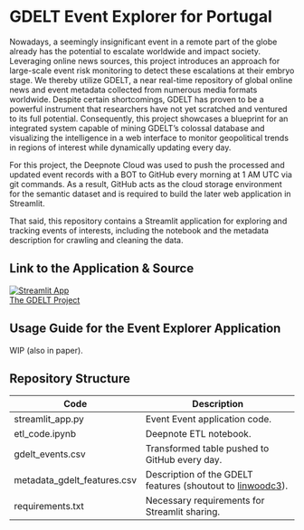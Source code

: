 # GDELT Event Explorer for Portugal
Nowadays, a seemingly insignificant event in a remote part of the globe already has the potential to escalate worldwide and impact society. Leveraging online news sources, this project introduces an approach for large-scale event risk monitoring to detect these escalations at their embryo stage. We thereby utilize GDELT, a near real-time repository of global online news and event metadata collected from numerous media formats worldwide. Despite certain shortcomings, GDELT has proven to be a powerful instrument that researchers have not yet scratched and ventured to its full potential. Consequently, this project showcases a blueprint for an integrated system capable of mining GDELT’s colossal database and visualizing the intelligence in a web interface to monitor geopolitical trends in regions of interest while dynamically updating every day.

For this project, the Deepnote Cloud was used to push the processed and updated event records with a BOT to GitHub every morning at 1 AM UTC via git commands. As a result, GitHub acts as the cloud storage environment for the semantic dataset and is required to build the later web application in Streamlit.

That said, this repository contains a Streamlit application for exploring and tracking events of interests, including the notebook and the metadata description for crawling and cleaning the data.

## Link to the Application & Source
[![Streamlit App](https://static.streamlit.io/badges/streamlit_badge_black_white.svg)](https://maximilianmaukner-gdelt-risk-monitoring-sy-streamlit-app-rzsrw6.streamlitapp.com/) <br>
[The GDELT Project](https://www.gdeltproject.org/)


## Usage Guide for the Event Explorer Application
WIP (also in paper).

## Repository Structure

| Code     | Description    | 
|----------|----------------|
| streamlit_app.py | Event Event application code. |
| etl_code.ipynb | Deepnote ETL notebook. |
| gdelt_events.csv | Transformed table pushed to GitHub every day. |
| metadata_gdelt_features.csv | Description of the GDELT features (shoutout to [linwoodc3](https://github.com/linwoodc3/gdeltPyR/blob/master/data/events2.csv)).|
| requirements.txt | Necessary requirements for Streamlit sharing. |
